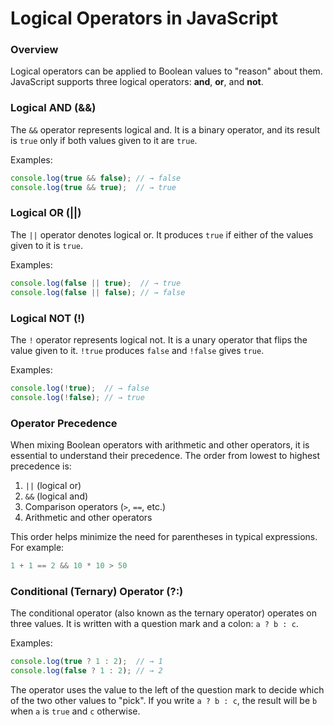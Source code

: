 # Logical Operators in JavaScript

### Overview
Logical operators can be applied to Boolean values to "reason" about them. JavaScript supports three logical operators: **and**, **or**, and **not**.

### Logical AND (&&)
The `&&` operator represents logical and. It is a binary operator, and its result is `true` only if both values given to it are `true`.

Examples:
```javascript
console.log(true && false); // → false
console.log(true && true);  // → true
```

### Logical OR (||)
The `||` operator denotes logical or. It produces `true` if either of the values given to it is `true`.

Examples:
```javascript
console.log(false || true);  // → true
console.log(false || false); // → false
```

### Logical NOT (!)
The `!` operator represents logical not. It is a unary operator that flips the value given to it. `!true` produces `false` and `!false` gives `true`.

Examples:
```javascript
console.log(!true);  // → false
console.log(!false); // → true
```

### Operator Precedence
When mixing Boolean operators with arithmetic and other operators, it is essential to understand their precedence. The order from lowest to highest precedence is:
1. `||` (logical or)
2. `&&` (logical and)
3. Comparison operators (`>`, `==`, etc.)
4. Arithmetic and other operators

This order helps minimize the need for parentheses in typical expressions. For example:
```javascript
1 + 1 == 2 && 10 * 10 > 50
```

### Conditional (Ternary) Operator (?:)
The conditional operator (also known as the ternary operator) operates on three values. It is written with a question mark and a colon: `a ? b : c`.

Examples:
```javascript
console.log(true ? 1 : 2);  // → 1
console.log(false ? 1 : 2); // → 2
```

The operator uses the value to the left of the question mark to decide which of the two other values to "pick". If you write `a ? b : c`, the result will be `b` when `a` is `true` and `c` otherwise.
